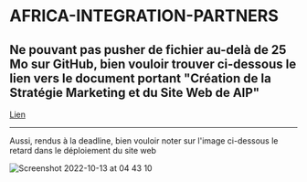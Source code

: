 # AFRICA-INTEGRATION-PARTNERS

Ne pouvant pas pusher de fichier au-delà de 25 Mo sur GitHub, bien vouloir trouver ci-dessous le lien vers le document portant "Création de la Stratégie Marketing et du Site Web de AIP"
---
[Lien](https://drive.google.com/file/d/1C3u9t9pcOfszFroBCkvFsDl1GQSLS3rf/view)

---
Aussi, rendus à la deadline, bien vouloir noter sur l'image ci-dessous le retard dans le déploiement du site web

![Screenshot 2022-10-13 at 04 43 10](https://user-images.githubusercontent.com/9444085/195496947-761b1a1e-ffcd-45dc-96d7-91f603e2e091.png)
